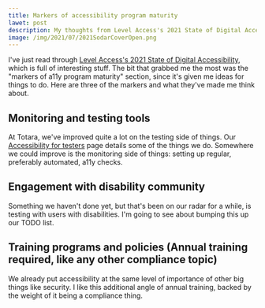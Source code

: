```yaml
---
title: Markers of accessibility program maturity
lawet: post
description: My thoughts from Level Access's 2021 State of Digital Accessibility Report
image: /img/2021/07/2021SodarCoverOpen.png
---
```


I've just read through [Level Access's 2021 State of Digital Accessibility](https://www.levelaccess.com/sodar2021/), which is full of interesting stuff. The bit that grabbed me the most was the "markers of a11y program maturity" section, since it's given me ideas for things to do. Here are three of the markers and what they've made me think about.

## Monitoring and testing tools

At Totara, we've improved quite a lot on the testing side of things. Our [Accessibility for testers](https://help.totaralearning.com/display/DEV/Accessibility+for+testers) page details some of the things we do. Somewhere we could improve is the monitoring side of things: setting up regular, preferably automated, a11y checks.

## Engagement with disability community

Something we haven't done yet, but that's been on our radar for a while, is testing with users with disabilities. I'm going to see about bumping this up our TODO list.

## Training programs and policies (Annual training required, like any other compliance topic)

We already put accessibility at the same level of importance of other big things like security. I like this additional angle of annual training, backed by the weight of it being a compliance thing.
